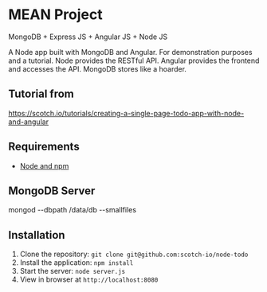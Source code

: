 # MEAN Project
MongoDB + Express JS + Angular JS + Node JS

A Node app built with MongoDB and Angular. For demonstration purposes and a tutorial.
Node provides the RESTful API. Angular provides the frontend and accesses the API. MongoDB stores like a hoarder.

## Tutorial from
https://scotch.io/tutorials/creating-a-single-page-todo-app-with-node-and-angular

## Requirements

- [Node and npm](http://nodejs.org)

## MongoDB Server
mongod --dbpath /data/db --smallfiles

## Installation

1. Clone the repository: `git clone git@github.com:scotch-io/node-todo`
2. Install the application: `npm install`
3. Start the server: `node server.js`
4. View in browser at `http://localhost:8080`

